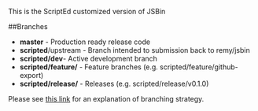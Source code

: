 This is the ScriptEd customized version of JSBin


##Branches

* **master** - Production ready release code
* **scripted**/upstream - Branch intended to submission back to remy/jsbin
* **scripted/dev**- Active development branch
* **scripted/feature/** - Feature branches (e.g. scripted/feature/github-export)
* **scripted/release/** - Releases (e.g. scripted/release/v0.1.0)
	
Please see [this link](http://nvie.com/posts/a-successful-git-branching-model/) for an explanation of branching strategy.



 

	
	